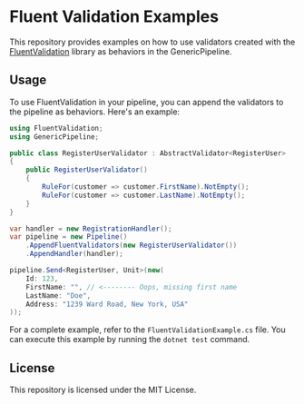 # Fluent Validation Examples

This repository provides examples on how to use validators created with the [FluentValidation](https://github.com/FluentValidation/FluentValidation) library as behaviors in the GenericPipeline.

## Usage

To use FluentValidation in your pipeline, you can append the validators to the pipeline as behaviors. Here's an example:
```csharp
using FluentValidation;
using GenericPipeline;

public class RegisterUserValidator : AbstractValidator<RegisterUser>
{
    public RegisterUserValidator()
    {
        RuleFor(customer => customer.FirstName).NotEmpty();
        RuleFor(customer => customer.LastName).NotEmpty();
    }
}

var handler = new RegistrationHandler();
var pipeline = new Pipeline()
    .AppendFluentValidators(new RegisterUserValidator())
    .AppendHandler(handler);

pipeline.Send<RegisterUser, Unit>(new(
    Id: 123,
    FirstName: "", // <-------- Oops, missing first name
    LastName: "Doe",
    Address: "1239 Ward Road, New York, USA"
));
```

For a complete example, refer to the `FluentValidationExample.cs` file. You can execute this example by running the `dotnet test` command.

## License
This repository is licensed under the MIT License.

